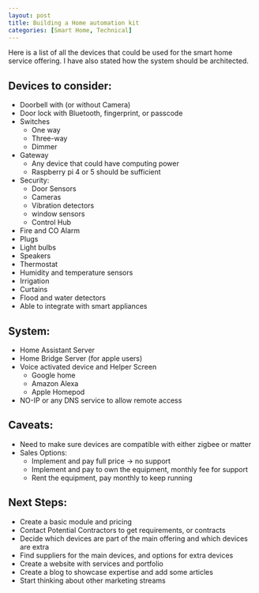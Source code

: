 ```yaml
---
layout: post
title: Building a Home automation kit
categories: [Smart Home, Technical]
---
```


Here is a list of all the devices that could be used for the smart home service offering. I have also stated how the system should be architected.

## Devices to consider:

- Doorbell with (or without Camera)
- Door lock with Bluetooth, fingerprint, or passcode
- Switches
  - One way
  - Three-way
  - Dimmer
- Gateway
  - Any device that could have computing power
  - Raspberry pi 4 or 5 should be sufficient
- Security:
  - Door Sensors
  - Cameras
  - Vibration detectors
  - window sensors
  - Control Hub
- Fire and CO Alarm
- Plugs
- Light bulbs
- Speakers
- Thermostat
- Humidity and temperature sensors
- Irrigation
- Curtains
- Flood and water detectors
- Able to integrate with smart appliances

## System:

- Home Assistant Server
- Home Bridge Server (for apple users)
- Voice activated device and Helper Screen
  - Google home
  - Amazon Alexa
  - Apple Homepod
- NO-IP or any DNS service to allow remote access

## Caveats:

- Need to make sure devices are compatible with either zigbee or matter
- Sales Options:
  - Implement and pay full price -> no support
  - Implement and pay to own the equipment, monthly fee for support
  - Rent the equipment, pay monthly to keep running

## Next Steps:

- Create a basic module and pricing
- Contact Potential Contractors to get requirements, or contracts
- Decide which devices are part of the main offering and which devices are extra
- Find suppliers for the main devices, and options for extra devices
- Create a website with services and portfolio
- Create a blog to showcase expertise and add some articles
- Start thinking about other marketing streams
